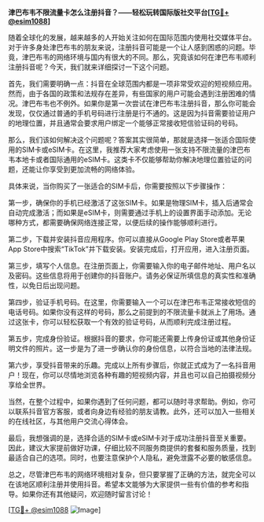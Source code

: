 **津巴布韦不限流量卡怎么注册抖音？——轻松玩转国际版社交平台[[TG💪+ @esim1088](https://t.me/s/esim1088)]**

随着全球化的发展，越来越多的人开始关注如何在国际范围内使用社交媒体平台。对于许多身处津巴布韦的朋友来说，注册抖音可能是一个让人感到困惑的问题。毕竟，津巴布韦的网络环境与国内有很大的不同。那么，究竟该如何在津巴布韦顺利注册抖音呢？今天，我们就来详细探讨一下这个问题。

首先，我们需要明确一点：抖音在全球范围内都是一项非常受欢迎的短视频应用。然而，由于各国的政策和法规存在差异，有些国家的用户可能会遇到注册困难的情况。津巴布韦也不例外。如果你是第一次尝试在津巴布韦注册抖音，那么你可能会发现，仅仅通过普通的手机号码进行注册是行不通的。这是因为抖音需要验证用户的地理位置，并且通常会要求用户绑定一个能够正常接收短信验证码的号码。

那么，我们该如何解决这个问题呢？答案其实很简单，那就是选择一张适合国际使用的SIM卡或eSIM卡。在这里，我推荐大家考虑使用一张支持不限流量的津巴布韦本地卡或者国际通用的eSIM卡。这类卡不仅能够帮助你解决地理位置验证的问题，还能让你享受到更加流畅的网络体验。

具体来说，当你购买了一张适合的SIM卡后，你需要按照以下步骤操作：

第一步，确保你的手机已经激活了这张SIM卡。如果是物理SIM卡，插入后通常会自动完成激活；而如果是eSIM卡，则需要通过手机上的设置界面手动添加。无论哪种方式，都需要确保网络连接正常，以便后续的操作能够顺利进行。

第二步，下载并安装抖音应用程序。你可以直接从Google Play Store或者苹果App Store中搜索“TikTok”并下载安装。安装完成后，打开应用，进入注册页面。

第三步，填写个人信息。在注册页面上，你需要输入你的电子邮件地址、用户名以及密码。这些信息将用于创建你的抖音账户。请务必保证所填信息的真实性和准确性，以免日后出现问题。

第四步，验证手机号码。在这里，你需要输入一个可以在津巴布韦正常接收短信的电话号码。如果你没有这样的号码，那么之前提到的不限流量卡就派上了用场。通过这张卡，你可以轻松获取一个有效的验证号码，从而顺利完成注册过程。

第五步，完成身份验证。根据抖音的要求，你可能还需要上传身份证或其他身份证明文件的照片。这一步是为了进一步确认你的身份信息，以符合当地的法律法规。

第六步，享受抖音带来的乐趣。完成以上所有步骤后，你就正式成为了一名抖音用户！现在，你可以尽情地浏览各种有趣的短视频内容，并且也可以自己拍摄视频分享给全世界。

当然，在整个过程中，如果你遇到了任何问题，都可以随时寻求帮助。例如，你可以联系抖音官方客服，或者向身边有经验的朋友请教。此外，还可以加入一些相关的在线社区，与其他用户交流心得体会。

最后，我想强调的是，选择合适的SIM卡或eSIM卡对于成功注册抖音至关重要。因此，建议大家提前做好功课，仔细比较不同服务商提供的套餐和服务质量，找到最适合自己的选项。同时，也要注意保护个人隐私，避免泄露不必要的敏感信息。

总之，尽管津巴布韦的网络环境相对复杂，但只要掌握了正确的方法，就完全可以在该地区顺利注册并使用抖音。希望本文能够为大家提供一些有价值的参考和指导。如果你还有其他疑问，欢迎随时留言讨论！

[[TG💪+ @esim1088](https://t.me/s/esim1088) ![Image](https://i.postimg.cc/4NQfJmqS/Snipaste-2025-05-13-00-14-12.png)]
